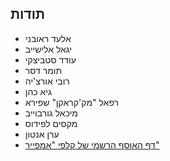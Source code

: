 ## תודות

- אלעד ראובני
- יגאל אלישייב
- עודד סטביצקי
- תומר דסר
- רובי אורצ'יה
- גיא כהן
- רפאל "מק'קראקן" שפירא
- מיכאל גורבוייב
- מקסים לפידוס
- ערן אנטון
- [דף האוסף הרשמי של קלפי "אמפייר"](https://www.empirecards.co.il)
